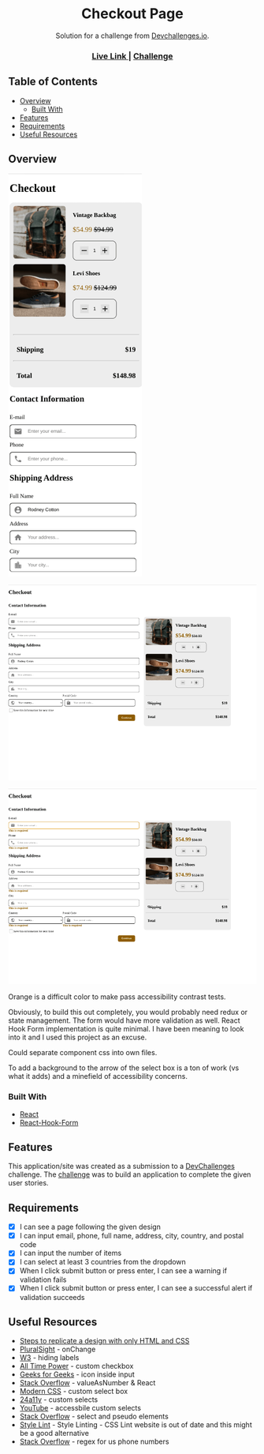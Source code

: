 <h1 align="center">Checkout Page</h1>

<div align="center">
   Solution for a challenge from  <a href="http://devchallenges.io" target="_blank">Devchallenges.io</a>.
</div>

<div align="center">
  <h3>
    <a href="https://jdegand.github.io/checkout-page">
      Live Link
    </a>
    <span> | </span>
    <a href="https://legacy.devchallenges.io/challenges/0J1NxxGhOUYVqihwegfO">
      Challenge
    </a>
  </h3>
</div>

## Table of Contents

- [Overview](#overview)
  - [Built With](#built-with)
- [Features](#features)
- [Requirements](#requirements)
- [Useful Resources](#useful-resources)

## Overview

![](checkout-page-mobile.png)

![](checkout-page-desktop.png)

![](checkout-page-desktop-required.png)

Orange is a difficult color to make pass accessibility contrast tests.

Obviously, to build this out completely, you would probably need redux or state management.  The form would have more validation as well.  React Hook Form implementation is quite minimal.  I have been meaning to look into it and I used this project as an excuse.

Could separate component css into own files.

To add a background to the arrow of the select box is a ton of work (vs what it adds) and a minefield of accessibility concerns.

### Built With

- [React](https://reactjs.org/)
- [React-Hook-Form](https://react-hook-form.com/)

## Features

This application/site was created as a submission to a [DevChallenges](https://devchallenges.io/challenges) challenge. The [challenge](https://legacy.devchallenges.io/challenges/0J1NxxGhOUYVqihwegfO) was to build an application to complete the given user stories.

## Requirements

- [x] I can see a page following the given design
- [x] I can input email, phone, full name, address, city, country, and postal code
- [x] I can input the number of items
- [x] I can select at least 3 countries from the dropdown
- [x] When I click submit button or press enter, I can see a warning if validation fails
- [x] When I click submit button or press enter, I can see a successful alert if validation succeeds

## Useful Resources

- [Steps to replicate a design with only HTML and CSS](https://devchallenges-blogs.web.app/how-to-replicate-design/)
- [PluralSight](https://www.pluralsight.com/guides/handling-multiple-inputs-with-single-onchange-handler-react) - onChange
- [W3](https://www.w3.org/WAI/tutorials/forms/labels/) - hiding labels
- [All Time Power](https://www.alltimepower.com/blog/react-hook-forms-custom-checkbox/) - custom checkbox
- [Geeks for Geeks](https://www.geeksforgeeks.org/css-to-put-icon-inside-an-input-element-in-a-form/) - icon inside input
- [Stack Overflow](https://stackoverflow.com/questions/40920945/react-warning-unknown-prop-valueasnumber-on-input-tag) - valueAsNumber & React
- [Modern CSS](https://moderncss.dev/custom-select-styles-with-pure-css/) - custom select box
- [24a11y](https://www.24a11y.com/2019/select-your-poison/) - custom selects
- [YouTube](https://www.youtube.com/watch?v=ug1elgso_8A) - accessbile custom selects
- [Stack Overflow](https://stackoverflow.com/questions/3532649/problem-with-select-and-after-with-css-in-webkit) - select and pseudo elements
- [Style Lint](https://stylelint.io/) - Style Linting - CSS Lint website is out of date and this might be a good alternative
- [Stack Overflow](https://stackoverflow.com/questions/16699007/regular-expression-to-match-standard-10-digit-phone-number) - regex for us phone numbers
